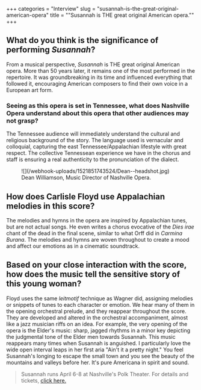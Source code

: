 +++
categories = "Interview"
slug = "susannah-is-the-great-original-american-opera"
title = "&quot;Susannah is THE great original American opera.&quot;"
+++

## What do you think is the significance of performing *Susannah*?
 
From a musical perspective, *Susannah* is THE great original American opera. More than 50 years later, it remains one of the most performed in the repertoire. It was groundbreaking in its time and influenced everything that followed it, encouraging American composers to find their own voice in a European art form.
 
### Seeing as this opera is set in Tennessee, what does Nashville Opera understand about this opera that other audiences may not grasp?
 
The Tennessee audience will immediately understand the cultural and religious background of the story. The language used is vernacular and colloquial, capturing the east Tennessee/Appalachian lifestyle with great respect. The collective Tennessean experience we have in the chorus and staff is ensuring a real authenticity to the pronunciation of the dialect.

<figure data-type="image">
![](/webhook-uploads/1521851743524/Dean--headshot.jpg)
<figcaption>Dean Williamson, Music Director of Nashville Opera.</figcaption>
</figure>
 
## How does Carlisle Floyd use Appalachian melodies in this score?
 
The melodies and hymns in the opera are inspired by Appalachian tunes, but are not actual songs. He even writes a chorus evocative of the *Dies irae* chant of the dead in the final scene, similar to what Orff did in *Carmina Burana*. The melodies and hymns are woven throughout to create a mood and affect our emotions as in a cinematic soundtrack.
 
## Based on your close interaction with the score, how does the music tell the sensitive story of this young woman?

Floyd uses the same *leitmotif* technique as Wagner did, assigning melodies or snippets of tunes to each character or emotion. We hear many of them in the opening orchestral prelude, and they reappear throughout the score. They are developed and altered in the orchestral accompaniment, almost like a jazz musician riffs on an idea. For example, the very opening of the opera is the Elder's music: sharp, jagged rhythms in a minor key depicting the judgmental tone of the Elder men towards Susannah. This music reappears many times when Susannah is anguished. I particularly love the wide open interval leaps in her first aria "Ain't it a pretty night." You feel Susannah's longing to escape the small town and you see the beauty of the mountains and valleys before her. It's pure Americana in spirit and sound.

>Susannah runs April 6-8 at Nashville's Polk Theater. For details and tickets, [click here.](http://www.nashvilleopera.org/susannah/)
